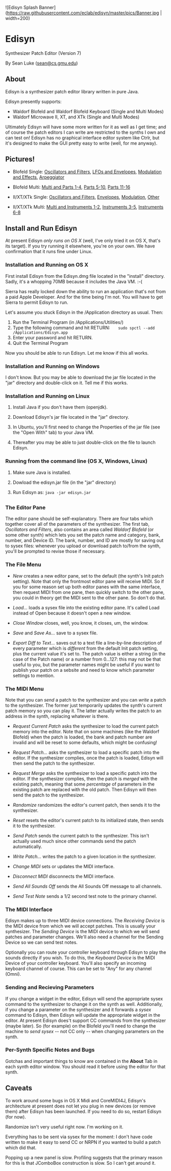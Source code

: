![Edisyn Splash Banner](https://raw.githubusercontent.com/eclab/edisyn/master/pics/Banner.jpg | width=200)

# Edisyn
Synthesizer Patch Editor (Version 7)

By Sean Luke (sean@cs.gmu.edu)


## About

Edisyn is a synthesizer patch editor library written in pure Java.  

Edisyn presently supports:

* Waldorf Blofeld and Waldorf Blofeld Keyboard (Single and Multi Modes)
* Waldorf Microwave II, XT, and XTk (Single and Multi Modes)

Ultimately Edisyn will have some more written for it as well as I get time; and of course the patch editors I can write are restricted to the synths I own and can test on!  Edisyn has no graphical interface editor system like Ctrlr, but it's designed to make the GUI pretty easy to write (well, for me anyway).

## Pictures!

* Blofeld Single: [Oscillators and Filters](https://raw.githubusercontent.com/eclab/edisyn/master/pics/BlofeldSingle1.png), 
[LFOs and Envelopes](https://raw.githubusercontent.com/eclab/edisyn/master/pics/BlofeldSingle2.png), 
[Modulation and Effects](https://raw.githubusercontent.com/eclab/edisyn/master/pics/BlofeldSingle3.png), 
[Arpeggiator](https://raw.githubusercontent.com/eclab/edisyn/master/pics/BlofeldSingle4.png)

* Blofeld Multi: [Multi and Parts 1-4](https://raw.githubusercontent.com/eclab/edisyn/master/pics/BlofeldMulti1.png), 
[Parts 5-10](https://raw.githubusercontent.com/eclab/edisyn/master/pics/BlofeldMulti2.png), 
[Parts 11-16](https://raw.githubusercontent.com/eclab/edisyn/master/pics/BlofeldMulti3.png)

* II/XT/XTk Single: [Oscillators and Filters](https://raw.githubusercontent.com/eclab/edisyn/master/pics/XTSingle1.png), 
[Envelopes](https://raw.githubusercontent.com/eclab/edisyn/master/pics/XTSingle2.png), 
[Modulation](https://raw.githubusercontent.com/eclab/edisyn/master/pics/XTSingle3.png), 
[Other](https://raw.githubusercontent.com/eclab/edisyn/master/pics/XTSingle4.png)

* II/XT/XTk Multi: [Multi and Instruments 1-2](https://raw.githubusercontent.com/eclab/edisyn/master/pics/XTMulti1.png), 
[Instruments 3-5](https://raw.githubusercontent.com/eclab/edisyn/master/pics/XTMulti2.png), 
[Instruments 6-8](https://raw.githubusercontent.com/eclab/edisyn/master/pics/XTMulti3.png)


## Install and Run Edisyn

At present Edisyn *only runs on OS X* (well, I've only tried it on OS X, that's its target).  If you try running
it elsewhere, you're on your own.  We have confirmation that it runs fine under Linux.


### Installation and Running on OS X 

First install Edisyn from the Edisyn.dmg file located in the "install" directory.  Sadly, it's a whopping 70MB because it includes the Java VM.  :-(


Sierra has really locked down the ability to run an application that's not from a paid Apple Developer.  And for the time being I'm not.  You will have to get Sierra to permit Edisyn to run.

Let's assume you stuck Edisyn in the /Application directory as usual.  Then:

1. Run the Terminal Program (in /Applications/Utilities/)
2. Type the following command and hit RETURN: `   sudo spctl --add /Applications/Edisyn.app`
4. Enter your password and hit RETURN.
5. Quit the Terminal Program

Now you should be able to run Edisyn.  Let me know if this all works.


### Installation and Running on Windows

I don't know.  But you may be able to download the jar file located in the "jar" directory and double-click on it.  Tell me if this works.


### Installation and Running on Linux

1. Install Java if you don't have them (openjdk).

2. Download Edisyn's jar file located in the "jar" directory.

3. In Ubuntu, you'll first need to change the Properties of the jar file (see the "Open With" tab) to your Java VM.  

4. Thereafter you may be able to just double-click on the file to launch Edisyn.


### Running from the command line (OS X, Windows, Linux)

1. Make sure Java is installed.

2. Dowload the edisyn.jar file (in the "jar" directory)

3. Run Edisyn as:   `java -jar edisyn.jar`


##

### The Editor Pane

The editor pane should be self-explanatory.  There are four tabs which together cover all of the parameters of 
the synthesizer.  The first tab, *Oscillators and Filters*, also contains an area called *Waldorf Blofeld* (or
some other synth) which
lets you set the patch name and category, bank, number, and Device ID.   The bank, number, and ID are mostly
for saving out to sysex files: whenever you upload or download patch to/from the synth, you'll be prompted
to revise those if necessary.

### The File Menu

* *New* creates a new editor pane, set to the default (the synth's Init patch setting).  Note that only the frontmost editor pane will receive MIDI.  So if you for
some reason set up both editor panes with the same interface, then request MIDI from one pane, then quickly
switch to the other pane, you could in theory get the MIDI sent to the other pane.  So don't do that.

* *Load...* loads a sysex file into the existing editor pane.  It's called Load instead of Open because it 
doesn't open a new window.

* *Close Window* closes, well, you know, it closes, um, the window.

* *Save* and *Save As...* save to a sysex file.

* *Export Diff to Text...* saves out to a text file a line-by-line description of every parameter which is *different* 
from the default Init patch setting, plus the current value it's set to.  The patch value is either a string (in the
case of the Patch name) or a number from 0...127: this may not be that useful to you, but the parameter names might
be useful if you want to publish your patch on a sebsite and need to know which parameter settings to mention. 


### The MIDI Menu

Note that you can *send* a patch to the synthesizer and you can *write* a patch to the synthesizer.  The former
just temporarily updates the synth's current patch memory so you can play it.  The latter actually writes the 
patch to an address in the synth, replacing whatever is there.

* *Request Current Patch* asks the synthesizer to load the current patch memory into the editor.  Note that on
some machines (like the Waldorf Blofeld) when the patch is loaded, the bank and patch number are invalid and will
be reset to some defaults, which might be confusing!

* *Request Patch...* asks the synthesizer to load a specific patch into the editor.  If the synthesizer complies,
once the patch is loaded, Edisyn will then send the patch to the synthesizer.

* *Request Merge* asks the synthesizer to load a specific patch into the editor.  If the synthesizer complies,
then the patch is *merged* with the existing patch, meaning that some *percentage* of parameters in the existing
patch are replaced with the old patch.  Then Edisyn will then send the patch to the synthesizer.

* *Randomize* randomizes the editor's current patch, then sends it to the synthesizer.

* *Reset* resets the editor's current patch to its initialized state, then sends it to the synthesizer.

* *Send Patch* sends the current patch to the synthesizer.  This isn't actually used much since other commands
send the patch automatically.

* *Write Patch...* writes the patch to a given location in the synthesizer.

* *Change MIDI* sets or updates the MIDI interface.

* *Disconnect MIDI* disconnects the MIDI interface.

* *Send All Sounds Off* sends the All Sounds Off message to all channels.

* *Send Test Note* sends a 1/2 second test note to the primary channel.


### The MIDI Interface

Edisyn makes up to three MIDI device connections.  The *Receiving Device* is the MIDI device from which we will accept
patches.  This is usually your synthesizer.  The *Sending Device* is the MIDI device to which we will send 
patches and parameter changes.  We'll also need a channel for the Sending Device so we can send test notes.

Optionally you can route your controller keyboard through Edisyn to play the sounds directly if you wish.  To do this,
the *Keyboard Device* is the MIDI Device of your controller keyboard.  You'll also specify an incoming keyboard
channel of course.  This can be set to "Any" for any channel (Omni).

### Sending and Recieving Parameters

If you change a widget in the editor, Edisyn will send the appropriate sysex command to the synthesizer to change it on
the synth as well.  Additionally, if you change a parameter on the synthesizer and it forwards a *sysex* command to Edisyn,
then Edisyn will update the appropriate widget in the editor.  At present Edisyn does't support CC commands from the
synthesizer (maybe later).  So (for example) on the Blofeld you'll need to change the machine to *send sysex* -- not CC only -- when changing parameters on the synth.

### Per-Synth Specific Notes and Bugs

Gotchas and important things to know are contained in the <b>About</b> Tab in each synth editor window.  You should read it before using the editor for that synth.

## Caveats

To work around some bugs in OS X Midi and CoreMIDI4J, Edisyn's architecture at present does not let you
plug in new devices (or remove them) after Edisyn has been launched.  If you need to do so, restart Edisyn
(for now). 

Randomize isn't very useful right now.  I'm working on it.

Everything has to be sent via sysex for the moment: I don't have code written to make it easy to send CC or NRPN
if you wanted to build a patch which did that.

Popping up a new panel is slow.  Profiling suggests that the primary reason for this is that JComboBox construction
is slow.  So I can't get around it.

